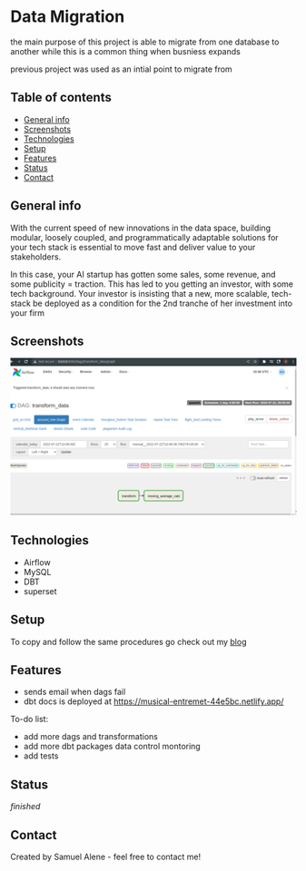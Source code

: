 # Data Migration
the main purpose of this project is able to migrate from one database to another while this is a common thing when busniess expands

previous project was used as an intial point to migrate from



## Table of contents
* [General info](#general-info)
* [Screenshots](#screenshots)
* [Technologies](#technologies)
* [Setup](#setup)
* [Features](#features)
* [Status](#status)
* [Contact](#contact)

## General info

With the current speed of new innovations in the data space, building modular, loosely coupled, and programmatically adaptable solutions for your tech stack is essential to move fast and deliver value to your stakeholders.
 
In this case, your AI startup has gotten some sales, some revenue, and some publicity = traction.  This has led to you getting an investor, with some tech background.  Your investor is insisting that a new, more scalable, tech-stack be deployed as a condition for the 2nd tranche of her investment into your firm


## Screenshots
![Example screenshot](./images/airflow.png)

## Technologies
* Airflow
* MySQL
* DBT
* superset

## Setup
To copy and follow the same procedures go check out my [blog](https://medium.com/@smlalene/data-warehouse-tech-stack-with-postgresql-dbt-airflow-35dfb7e743f8)


## Features

- sends email when dags fail
- dbt docs is deployed at https://musical-entremet-44e5bc.netlify.app/


To-do list:
- add more dags and transformations
- add more dbt packages data control montoring
- add tests

## Status
_finished_



## Contact
Created by Samuel Alene - feel free to contact me!